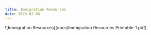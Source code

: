 ```yaml
---
title: Immigration Resources
date: 2025-02-06
---
```


![Immigration Resources](docs/Immigration Resources Printable-1.pdf)

<script>
document.addEventListener('DOMContentLoaded', (event) => {
    document.querySelector('a[href="#"]').addEventListener('click', function(event) {
        event.preventDefault();
        window.open('/docs/Immigration Resources Printable-1.pdf', '_blank');
    });
});
</script>
